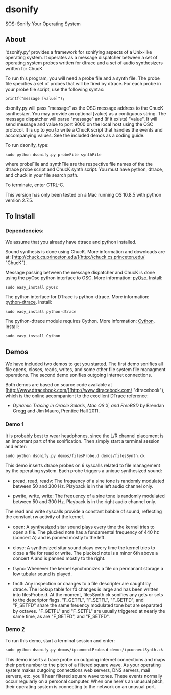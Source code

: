 # dsonify

SOS: Sonify Your Operating System

## About
'dsonify.py' provides a framework for sonifying aspects of a Unix-like operating system. It operates as a message dispatcher between a set of operating system probes written for dtrace and a set of audio synthesizers written for ChucK.

To run this program, you will need a probe file and a synth file. The probe file specifies a set of probes that will be fired by dtrace. For each probe in your probe file script, use the following syntax:

	printf("message [value]");

dsonify.py will pass "message" as the OSC message address to the ChucK synthesizer. You may provide an optional [value] as a contiguous string. The message dispatcher will parse "message" and (if it exists) "value". It will send message and value to port 9000 on the local host using the OSC protocol. It is up to you to write a ChucK script that handles the events and accompanying values. See the included demos as a coding guide.

To run dsonify, type:

	sudo python dsonify.py probeFile synthFile

where probeFile and synthFile are the respective file names of the the dtrace probe script and ChucK synth script. You must have python, dtrace, and chuck in your file search path.

To terminate, enter CTRL-C.

This version has only been tested on a Mac running OS 10.8.5 with python version 2.7.5.

## To Install

### Dependencies:
We assume that you already have dtrace and python installed.

Sound synthesis is done using ChucK. More information and downloads are at:  [http://chuck.cs.princeton.edu/](http://chuck.cs.princeton.edu/ "ChucK").

Message passing between the message dispatcher and ChucK is done using the pyOsc python interface to OSC. More information: [pyOsc](https://trac.v2.nl/wiki/pyOSC "pyOsc"). Install:

    sudo easy_install pyOsc

The python interface for DTrace is python-dtrace. More information: [python-dtrace](http://tmetsch.github.io/python-dtrace/ "python-dtrace"). Install:

    sudo easy_install python-dtrace

The python-dtrace module requires Cython. More information: [Cython](http://www.cython.org/ "Cython"). Install:

    sudo easy_install Cython

## Demos
We have included two demos to get you started. The first demo sonifies all file opens, closes, reads, writes, and some other file system file managment operations. The second demo sonifies outgoing internet connections.

Both demos are based on source code available at [http://www.dtracebook.com/](http://www.dtracebook.com/ "dtracebook"), which is the online accompanient to the excellent DTrace reference:

* _Dynamic Tracing in Oracle Solaris, Mac OS X, and FreeBSD_ by Brendan Gregg and Jim Mauro, Prentice Hall 2011.

### Demo 1
It is probably best to wear headphones, since the L/R channel placement is an important part of the sonification. Then simply start a terminal session and enter:

    sudo python dsonify.py demos/filesProbe.d demos/filesSynth.ck

This demo inserts dtrace probes on 6 syscalls related to file management by the operating system. Each probe triggers a unique synthesized sound:

* pread, read, readv: The frequency of a sine tone is randomly modulated between 50 and 300 Hz. Playback is in the left audio channel only.
			                
* pwrite, write, write: The frequency of a sine tone is randomly modulated between 50 and 300 Hz. Playback is in the right audio channel only.

The read and write syscalls provide a constant babble of sound, reflecting the constant rw activity of the kernel.
	
* open: A synthesized sitar sound plays every time the kernel tries to open a file. The plucked note has a fundamental frequency of 440 hz (concert A) and is panned mostly to the left.
	                        
* close: A synthesized sitar sound plays every time the kernel tries to close a file for read or write. The plucked note is a minor 6th above a concert A and is panned mostly to the right.
							
* fsync: Whenever the kernel synchronizes a file on permanant storage a low tubular sound is played.
	                        
* fnctl: Any inspection or changes to a file descripter are caught by dtrace. The lookup table for fd changes is large and has been written into filesProbe.d. At the moment, filesSynth.ck sonifies any gets or sets to the descriptor flags. "F_GETFL", "F_SETFL", "F_GETFD", and "F_SETFD" share the same freuency modulated tone but are separated by octaves. "F_GETFL" and "F_SETFL" are usually triggered at nearly the same time, as are "F_GETFD", and "F_SETFD".

### Demo 2
To run this demo, start a terminal session and enter:

	sudo python dsonify.py demos/ipconnectProbe.d demos/ipconnectSynth.ck
	
This demo inserts a trace probe on outgoing internet connections and maps their port number to the pitch of a filtered square wave. As your operating system makes outgoing connections web servers, DNS servers, mail servers, etc. you'll hear filtered square wave tones. These events normally occur regularly on a personal computer. When one here's an unusual pitch, their operating system is connecting to the network on an unusual port.
